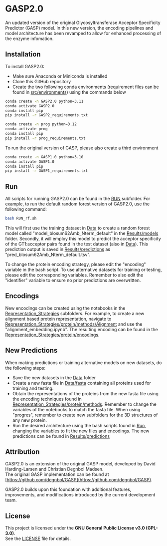 # GASP2.0
An updated version of the original Glycosyltransferase Acceptor Specificity Predictor (GASP) model. In this new version, the encoding pipelines and model architecture has been revamped to allow for enhanced processing of the enzyme infomation.

## Installation
To install GASP2.0:
- Make sure Anaconda or Miniconda is installed
- Clone this GitHub repository
- Create the two following conda environments (requirement files can be found in [src/environments](src/environments/)) using the commands below
```bash
conda create -n GASP2.0 python=3.11
conda activate GASP2.0
conda install pip
pip install -r GASP2_requirements.txt
```
```bash
conda create -n prog python=3.12
conda activate prog
conda install pip
pip install -r prog_requirements.txt
```

To run the original version of GASP, please also create a third environment
```bash
conda create -n GASP1.0 python=3.10
conda activate GASP1.0
conda install pip
pip install -r GASP1_requirements.txt
```

## Run
All scripts for running GASP2.0 can be found in the [RUN](RUN) subfolder. For example, to run the default random forest version of GASP2.0, use the following command:
```bash
bash RUN_rf.sh
```
This will first use the training dataset in [Data](Data) to create a random forest model called "model_blosum62Amb_Nterm_default" in the [Results/models](Results/models) folder. Secondly, it will employ this model to predict the acceptor specificity of the GT1:acceptor pairs found in the test dataset (also in [Data](Data)). This prediction output is saved in [Results/predictions](Results/predictions) as "pred_blosum62Amb_Nterm_default.tsv".

To change the protein encoding strategy, please edit the "encoding" variable in the bash script. To use alternative datasets for training or testing, please edit the corresponding variables. Remember to also edit the "identifier" variable to ensure no prior predictions are overwritten.

## Encodings
New encodings can be created using the notebooks in the [Representation_Strategies](Representation_strategies) subfolders.
For example, to create a new alignment based protein representation, navigate to [Representation_Strategies/protein/methods/Alignment](Representation_Strategies/protein/methods/Alignment) and use the "alignment_embedding.ipynb". The resulting encoding can be found in the [Representation_Strategies/protein/encodings](Representation_Strategies/protein/encodings).

## New Predictions
When making predictions or training alternative models on new datasets, do the following steps:
- Save the new datasets in the [Data](Data) folder
- Create a new fasta file in [Data/fasta](Data/fasta) containing all proteins used for training and testing.
- Obtain the representations of the proteins from the new fasta file using the encoding techniques found in [Representation_Strategies/protein/methods](Representation_strategies/protein/methods/). Remember to change the variables of the notebooks to match the fasta file. When using "progres", remember to create new subfolders for the 3D structures of any new protein.
- Run the desired architecture using the bash scripts found in [Run](Run), changing the variables to fit the new files and encodings. The new predictions can be found in [Results/predictions](Results/predictions)

## Attribution  
GASP2.0 is an extension of the original GASP model, developed by David Harding-Larsen and Christian Degnbol Madsen.  
The original GASP implementation can be found at [https://github.com/degnbol/GASP](https://github.com/degnbol/GASP).  

GASP2.0 builds upon this foundation with additional features, improvements, and modifications introduced by the current development team.

## License  
This project is licensed under the **GNU General Public License v3.0 (GPL-3.0)**.  
See the [LICENSE](LICENSE) file for details.
